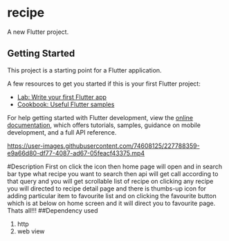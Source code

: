 # recipe

A new Flutter project.

## Getting Started

This project is a starting point for a Flutter application.

A few resources to get you started if this is your first Flutter project:

- [Lab: Write your first Flutter app](https://docs.flutter.dev/get-started/codelab)
- [Cookbook: Useful Flutter samples](https://docs.flutter.dev/cookbook)

For help getting started with Flutter development, view the
[online documentation](https://docs.flutter.dev/), which offers tutorials,
samples, guidance on mobile development, and a full API reference.



https://user-images.githubusercontent.com/74608125/227788359-e9a66d80-df77-4087-ad67-05feacf43375.mp4

#Description
First on  click the icon then home page will open and in search bar type what recipe you want to search then api will get call according to that query and you will get scrollable list of recipe on clicking any recipe you will directed to recipe detail page and there is thumbs-up icon for adding particular item to favourite list and on clicking the favourite button which is at below on home screen and it will direct you to favourite page. Thats all!!!
##Dependency used
1) http
2) web view

